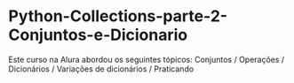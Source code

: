 # Python-Collections-parte-2-Conjuntos-e-Dicionario
Este curso na Alura abordou os seguintes tópicos: Conjuntos / Operações / Dicionários / Variações de dicionários
 / Praticando
